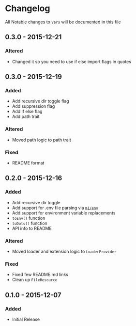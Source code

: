 # Changelog

All Notable changes to `Vars` will be documented in this file

## 0.3.0 - 2015-12-21

### Altered
- Changed it so you need to use if else import flags in quotes

## 0.3.0 - 2015-12-19

### Added
- Add recursive dir toggle flag
- Add suppression flag
- Add if else flag
- Add path trait

### Altered
- Moved path logic to path trait

### Fixed
- README format

## 0.2.0 - 2015-12-16

### Added
- Add recursive dir toggle
- Add support for .env file parsing via [`m1/env`](https://github.com/m1/env)
- Add support for environment variable replacements
- `toEnv()` function
- `toDots()` function
- API info to README

### Altered
- Moved loader and extension logic to `LoaderProvider`

### Fixed
- Fixed few README.md links
- Clean up `FileResource`

## 0.1.0 - 2015-12-07

### Added
- Initial Release
